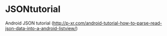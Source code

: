JSONtutorial
============

Android JSON tutorial (http://p-xr.com/android-tutorial-how-to-parse-read-json-data-into-a-android-listview/)